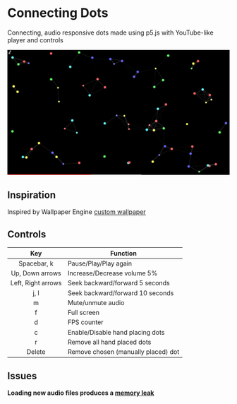 # Connecting Dots

Connecting, audio responsive dots made using p5.js with YouTube-like player and controls 

![Project Image](project.png)

## Inspiration

Inspired by Wallpaper Engine [custom wallpaper](https://steamcommunity.com/sharedfiles/filedetails/?id=819343682)

## Controls 

Key | Function
:---: | ---
Spacebar, k | Pause/Play/Play again
Up, Down arrows | Increase/Decrease volume 5%
Left, Right arrows | Seek backward/forward 5 seconds
j, l | Seek backward/forward 10 seconds
m | Mute/unmute audio
f | Full screen
d | FPS counter
c | Enable/Disable hand placing dots
r | Remove all hand placed dots
Delete | Remove chosen (manually placed) dot

## Issues

**Loading new audio files produces a [memory leak](https://github.com/processing/p5.js-sound/issues/88)**
